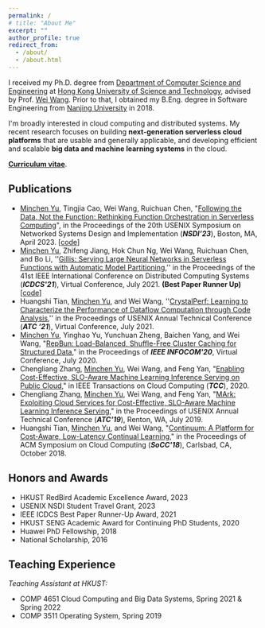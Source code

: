 ```yaml
---
permalink: /
# title: "About Me"
excerpt: ""
author_profile: true
redirect_from: 
  - /about/
  - /about.html
---
```


<!-- ## About me -->

I received my Ph.D. degree from [Department of Computer Science and Engineering](https://www.cse.ust.hk) at [Hong Kong University of Science and Technology](http://www.ust.hk), advised by Prof. [Wei Wang](http://www.cse.ust.hk/~weiwa/). Prior to that, I obtained my B.Eng. degree in Software Engineering from [Nanjing University](https://www.nju.edu.cn) in 2018.

I'm broadly interested in cloud computing and distributed systems. My recent research focuses on building **next-generation serverless cloud platforms** that are usable and generally applicable, and developing efficient and scalable **big data and machine learning systems** in the cloud.

[**Curriculum vitae**](./files/CV_Minchen.pdf).

## Publications

- <ins>Minchen Yu</ins>, Tingjia Cao, Wei Wang, Ruichuan Chen, "[Following the Data, Not the Function: Rethinking Function Orchestration in Serverless Computing](./files/pheromone-nsdi23.pdf)", in the Proceedings of the 20th USENIX Symposium on Networked Systems Design and Implementation (***NSDI’23***), Boston, MA, April 2023. [[code](https://github.com/MincYu/pheromone)]
- <ins>Minchen Yu</ins>, Zhifeng Jiang, Hok Chun Ng, Wei Wang, Ruichuan Chen, and Bo Li, ''[Gillis: Serving Large Neural Networks in Serverless Functions with Automatic Model Partitioning](./files/gillis-icdcs21.pdf),'' in the Proceedings of the 41st IEEE International Conference on Distributed Computing Systems (***ICDCS'21***), Virtual Conference, July 2021. **(Best Paper Runner Up)**  [[code](https://github.com/MincYu/gillis-open-source)]
- Huangshi Tian, <ins>Minchen Yu</ins>, and Wei Wang, ''[CrystalPerf: Learning to Characterize the Performance of Dataflow Computation through Code Analysis](./files/crystalperf-atc21.pdf),'' in the Proceedings of USENIX Annual Technical Conference (***ATC ’21***), Virtual Conference, July 2021.
- <ins>Minchen Yu</ins>, Yinghao Yu, Yunchuan Zheng, Baichen Yang, and Wei Wang, "[RepBun: Load-Balanced, Shuffle-Free Cluster Caching for Structured Data](./files/repbun-infocom20.pdf)," in the Proceedings of ***IEEE INFOCOM'20***, Virtual Conference, July 2020.
- Chengliang Zhang, <ins>Minchen Yu</ins>, Wei Wang, and Feng Yan, "[Enabling Cost-Effective, SLO-Aware Machine Learning Inference Serving on Public Cloud](./files/MArk-tcc20.pdf)," in IEEE Transactions on Cloud Computing (***TCC***), 2020.
- Chengliang Zhang, <ins>Minchen Yu</ins>, Wei Wang, and Feng Yan, "[MArk: Exploiting Cloud Services for Cost-Effective, SLO-Aware Machine Learning Inference Serving](./files/mark-atc19.pdf)," in the Proceedings of USENIX Annual Technical Conference (***ATC'19***), Renton, WA, July 2019.
- Huangshi Tian, <ins>Minchen Yu</ins>, and Wei Wang, "[Continuum: A Platform for Cost-Aware, Low-Latency Continual Learning](./files/huangshi-socc18.pdf)," in the Proceedings of ACM Symposium on Cloud Computing (***SoCC'18***), Carlsbad, CA, October 2018.


## Honors and Awards

- HKUST RedBird Academic Excellence Award, 2023
- USENIX NSDI Student Travel Grant, 2023
- IEEE ICDCS Best Paper Runner-Up Award, 2021
- HKUST SENG Academic Award for Continuing PhD Students, 2020
- Huawei PhD Fellowship, 2018
- National Scholarship, 2016



## Teaching Experience

*Teaching Assistant at HKUST:*

- COMP 4651 Cloud Computing and Big Data Systems, Spring 2021 & Spring 2022
- COMP 3511 Operating System, Spring 2019

